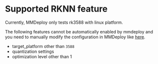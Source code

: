 # Supported RKNN feature

Currently, MMDeploy only tests rk3588 with linux platform.

The following features cannot be automatically enabled by mmdeploy and you need to manually modify the configuration in MMDeploy like [here](https://github.com/open-mmlab/mmdeploy/blob/master/configs/_base_/backends/rknn.py).

- target_platform other than `3588`
- quantization settings
- optimization level other than 1
